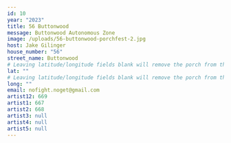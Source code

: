 ```yaml
---
id: 10
year: "2023"
title: 56 Buttonwood
message: Buttonwood Autonomous Zone
image: /uploads/56-buttonwood-porchfest-2.jpg
host: Jake Gilinger
house_number: "56"
street_name: Buttonwood
# Leaving latitude/longitude fields blank will remove the porch from the Porchfest map.
lat: ""
# Leaving latitude/longitude fields blank will remove the porch from the Porchfest map.
long: ""
email: nofight.noget@gmail.com
artist12: 669
artist1: 667
artist2: 668
artist3: null
artist4: null
artist5: null
---
```

